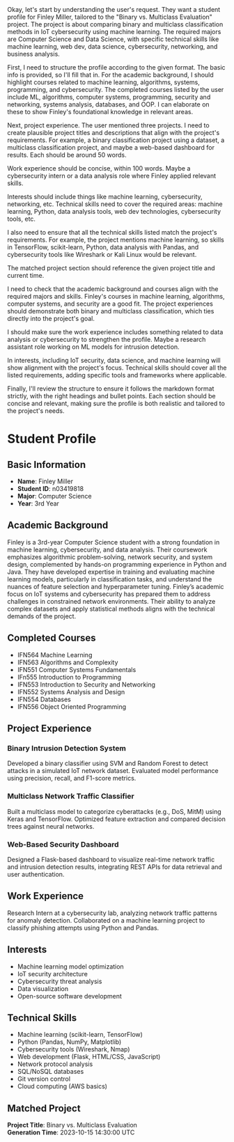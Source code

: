 <think>
Okay, let's start by understanding the user's request. They want a student profile for Finley Miller, tailored to the "Binary vs. Multiclass Evaluation" project. The project is about comparing binary and multiclass classification methods in IoT cybersecurity using machine learning. The required majors are Computer Science and Data Science, with specific technical skills like machine learning, web dev, data science, cybersecurity, networking, and business analysis.

First, I need to structure the profile according to the given format. The basic info is provided, so I'll fill that in. For the academic background, I should highlight courses related to machine learning, algorithms, systems, programming, and cybersecurity. The completed courses listed by the user include ML, algorithms, computer systems, programming, security and networking, systems analysis, databases, and OOP. I can elaborate on these to show Finley's foundational knowledge in relevant areas.

Next, project experience. The user mentioned three projects. I need to create plausible project titles and descriptions that align with the project's requirements. For example, a binary classification project using a dataset, a multiclass classification project, and maybe a web-based dashboard for results. Each should be around 50 words. 

Work experience should be concise, within 100 words. Maybe a cybersecurity intern or a data analysis role where Finley applied relevant skills. 

Interests should include things like machine learning, cybersecurity, networking, etc. Technical skills need to cover the required areas: machine learning, Python, data analysis tools, web dev technologies, cybersecurity tools, etc.

I also need to ensure that all the technical skills listed match the project's requirements. For example, the project mentions machine learning, so skills in TensorFlow, scikit-learn, Python, data analysis with Pandas, and cybersecurity tools like Wireshark or Kali Linux would be relevant.

The matched project section should reference the given project title and current time. 

I need to check that the academic background and courses align with the required majors and skills. Finley's courses in machine learning, algorithms, computer systems, and security are a good fit. The project experiences should demonstrate both binary and multiclass classification, which ties directly into the project's goal. 

I should make sure the work experience includes something related to data analysis or cybersecurity to strengthen the profile. Maybe a research assistant role working on ML models for intrusion detection. 

In interests, including IoT security, data science, and machine learning will show alignment with the project's focus. Technical skills should cover all the listed requirements, adding specific tools and frameworks where applicable.

Finally, I'll review the structure to ensure it follows the markdown format strictly, with the right headings and bullet points. Each section should be concise and relevant, making sure the profile is both realistic and tailored to the project's needs.
</think>

# Student Profile

## Basic Information
- **Name**: Finley Miller  
- **Student ID**: n03419818  
- **Major**: Computer Science  
- **Year**: 3rd Year  

## Academic Background  
Finley is a 3rd-year Computer Science student with a strong foundation in machine learning, cybersecurity, and data analysis. Their coursework emphasizes algorithmic problem-solving, network security, and system design, complemented by hands-on programming experience in Python and Java. They have developed expertise in training and evaluating machine learning models, particularly in classification tasks, and understand the nuances of feature selection and hyperparameter tuning. Finley’s academic focus on IoT systems and cybersecurity has prepared them to address challenges in constrained network environments. Their ability to analyze complex datasets and apply statistical methods aligns with the technical demands of the project.  

## Completed Courses  
- IFN564 Machine Learning  
- IFN563 Algorithms and Complexity  
- IFN551 Computer Systems Fundamentals  
- IFn555 Introduction to Programming  
- IFN553 Introduction to Security and Networking  
- IFN552 Systems Analysis and Design  
- IFN554 Databases  
- IFN556 Object Oriented Programming  

## Project Experience  
### Binary Intrusion Detection System  
Developed a binary classifier using SVM and Random Forest to detect attacks in a simulated IoT network dataset. Evaluated model performance using precision, recall, and F1-score metrics.  

### Multiclass Network Traffic Classifier  
Built a multiclass model to categorize cyberattacks (e.g., DoS, MitM) using Keras and TensorFlow. Optimized feature extraction and compared decision trees against neural networks.  

### Web-Based Security Dashboard  
Designed a Flask-based dashboard to visualize real-time network traffic and intrusion detection results, integrating REST APIs for data retrieval and user authentication.  

## Work Experience  
Research Intern at a cybersecurity lab, analyzing network traffic patterns for anomaly detection. Collaborated on a machine learning project to classify phishing attempts using Python and Pandas.  

## Interests  
- Machine learning model optimization  
- IoT security architecture  
- Cybersecurity threat analysis  
- Data visualization  
- Open-source software development  

## Technical Skills  
- Machine learning (scikit-learn, TensorFlow)  
- Python (Pandas, NumPy, Matplotlib)  
- Cybersecurity tools (Wireshark, Nmap)  
- Web development (Flask, HTML/CSS, JavaScript)  
- Network protocol analysis  
- SQL/NoSQL databases  
- Git version control  
- Cloud computing (AWS basics)  

## Matched Project  
**Project Title**: Binary vs. Multiclass Evaluation  
**Generation Time**: 2023-10-15 14:30:00 UTC